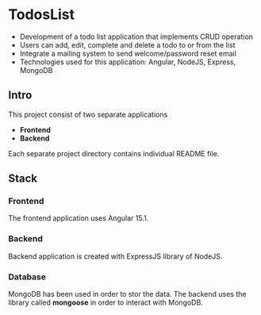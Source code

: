 # TodosList

- Development of a todo list application that implements CRUD operation
- Users can add, edit, complete and delete a todo to or from the list
- Integrate a mailing system to send welcome/password reset email
- Technologies used for this application: Angular, NodeJS, Express, MongoDB

## Intro

This project consist of two separate applications

- **Frontend**
- **Backend**

Each separate project directory contains individual README file.

## Stack

### Frontend

The frontend application uses Angular 15.1.

### Backend

Backend application is created with ExpressJS library of NodeJS.

### Database

MongoDB has been used in order to stor the data. The backend uses the library called **mongoose** in order to interact with MongoDB.
